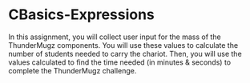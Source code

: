 # CBasics-Expressions
 In this assignment, you will collect user input for the mass of the ThunderMugz components. You will use these values to calculate the number of students needed to carry the chariot. Then, you will use the values calculated to find the time needed (in minutes &amp; seconds) to complete the ThunderMugz challenge.
